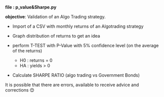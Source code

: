 **file : p_value&Sharpe.py**

**objective**: Validation of an Algo Trading strategy.

- Import of a CSV with monthly returns of an Algotrading strategy
- Graph distribution of returns to get an idea
- perform T-TEST with P-Value with 5% confidence level (on the average of the returns)
    - H0 : returns = 0
    - HA : yields > 0
  
- Calculate SHARPE RATIO (algo trading vs Government Bonds)
  
It is possible that there are errors, available to receive advice and corrections 😊
